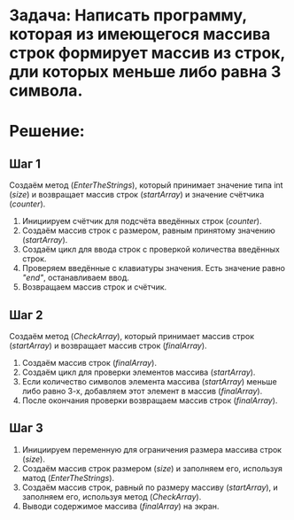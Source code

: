 # **Задача:** Написать программу, которая из имеющегося массива строк формирует массив из строк, дли которых меньше либо равна 3 символа.

# **Решение:**

## Шаг 1
Создаём метод (*EnterTheStrings*), который принимает значение типа int (*size*) и возвращает массив строк (*startArray*) и значение счётчика (*counter*).
1. Инициируем счётчик для подсчёта введённых строк (*counter*).
2. Создаём массив строк с размером, равным принятому значению (*startArray*).
3. Создаём цикл для ввода строк с проверкой количества введённых строк.
4. Проверяем введённые с клавиатуры значения. Есть значение равно *"end"*, останавливаем ввод.
5. Возвращаем массив строк и счётчик.

## Шаг 2
Создаём метод (*CheckArray*), который принимает массив строк (*startArray*) и возвращает массив строк (*finalArray*).
1. Создаём массив строк (*finalArray*).
2. Создаём цикл для проверки элементов массива (*startArray*).
3. Если количество символов элемента массива (*startArray*) меньше либо равно 3-х, добавляем этот элемент в массив (*finalArray*).
4. После окончания проверки возвращаем массив строк (*finalArray*).

## Шаг 3
1. Инициируем переменную для ограничения размера массива строк (*size*).
2. Создаём массив строк размером (*size*) и заполняем его, используя матод (*EnterTheStrings*).
3. Создаём массив строк, равный по размеру массиву (*startArray*), и заполняем его, используя метод (*CheckArray*).
4. Выводи содержимое массива (*finalArray*) на экран.